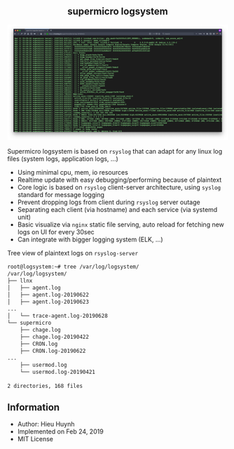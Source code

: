 <h2 align="center">supermicro logsystem</h2>

![](./asset/overview.png)

Supermicro logsystem is based on `rsyslog` that can adapt for any linux log files (system logs, application logs, ...)
- Using minimal cpu, mem, io resources
- Realtime update with easy debugging/performing because of plaintext
- Core logic is based on `rsyslog` client-server architecture, using `syslog` standard for message logging
- Prevent dropping logs from client during `rsyslog` server outage
- Separating each client (via hostname) and each service (via systemd unit)
- Basic visualize via `nginx` static file serving, auto reload for fetching new logs on UI for every 30sec
- Can integrate with bigger logging system (ELK, ...)

Tree view of plaintext logs on `rsyslog-server`
```
root@logsystem:~# tree /var/log/logsystem/
/var/log/logsystem/
├── llnx
│   ├── agent.log
│   ├── agent.log-20190622
│   ├── agent.log-20190623
...
│   └── trace-agent.log-20190628
└── supermicro
    ├── chage.log
    ├── chage.log-20190422
    ├── CRON.log
    ├── CRON.log-20190622
...
    ├── usermod.log
    └── usermod.log-20190421

2 directories, 168 files
```

## Information

- Author: Hieu Huynh
- Implemented on Feb 24, 2019
- MIT License
